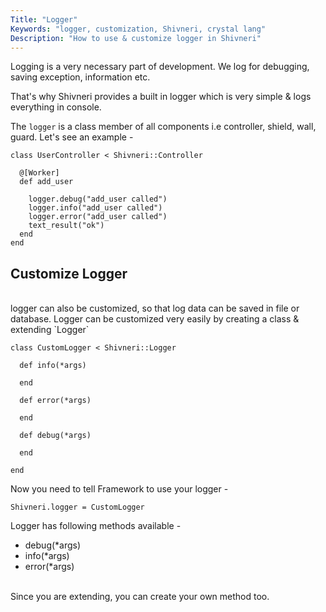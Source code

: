 ```yaml
---
Title: "Logger"
Keywords: "logger, customization, Shivneri, crystal lang"
Description: "How to use & customize logger in Shivneri"
---
```


Logging is a very necessary part of development. We log for debugging, saving exception, information etc.

That's why Shivneri provides a built in logger which is very simple & logs everything in console.

The `logger` is a class member of all components i.e controller, shield, wall, guard. Let's see an example - 

```
class UserController < Shivneri::Controller

  @[Worker]
  def add_user

    logger.debug("add_user called")
    logger.info("add_user called")
    logger.error("add_user called")
    text_result("ok")
  end
end
```

## Customize Logger
<br>
logger can also be customized, so that log data can be saved in file or database. Logger can be customized very easily by creating a class & extending `Logger` 

```
class CustomLogger < Shivneri::Logger

  def info(*args)

  end

  def error(*args)

  end

  def debug(*args)

  end

end
```

Now you need to tell Framework to use your logger -

```
Shivneri.logger = CustomLogger
```



Logger has following methods available -

* debug(*args)
* info(*args)
* error(*args)

<br>Since you are extending, you can create your own method too.
